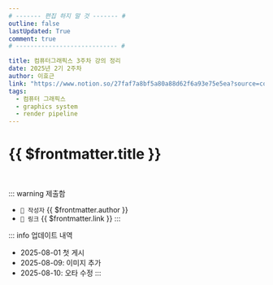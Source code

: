 ```yaml
---
# ------- 편집 하지 말 것 ------- #
outline: false
lastUpdated: True
comment: true
# ---------------------------- #

title: 컴퓨터그래픽스 3주차 강의 정리
date: 2025년 2기 2주차
author: 이효근
link: "https://www.notion.so/27faf7a8bf5a80a88d62f6a93e75e5ea?source=copy_link"
tags:
  - 컴퓨터 그래픽스
  - graphics system
  - render pipeline
---
```


# {{ $frontmatter.title }}

<br>

<!-- 여기는 냅두기 -->
::: warning 제출함
 - `🥳 작성자` {{ $frontmatter.author }}
 - `🔗 링크` <a :href="$frontmatter.link" target="_blank" rel="noopener"> {{ $frontmatter.link }} </a>
::: 

<!-- 업데이트 사항 등 필요한 내용 아래부터 자유롭게 사용 -->
::: info 업데이트 내역
- 2025-08-01 첫 게시  
- 2025-08-09: 이미지 추가  
- 2025-08-10: 오타 수정
:::

